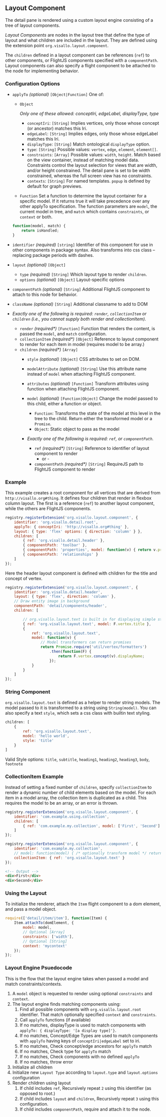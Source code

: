 ## Layout Component

The detail pane is rendered using a custom layout engine consisting of a tree of layout components. 

*Layout Components* are nodes in the layout tree that define the type of layout and what children are included in the layout. They are defined using the extension point `org.visallo.layout.component`.

The `children` defined in a layout component can be references (`ref`) to other components, or FlightJS components specified with a `componentPath`. Layout components can also specify a flight component to be attached to the node for implementing behavior.


### Configuration Options

* `applyTo` _(optional)_ `[Object|Function]` One of:

    * `Object` 

        *Only one of these allowed: conceptIri, edgeLabel, displayType, type*

        * `conceptIri`: `[String]` Implies vertices, only those whose concept (or ancestor) matches this Iri.
        * `edgeLabel`: `[String]` Implies edges, only those whose edgeLabel matches this Iri.
        * `displayType`: `[String]` Match ontological `displayType` option.
        * `type`: `[String]` Possible values: `vertex`, `edge`, `element`, `element[]`.
        * `constraints`: `[Array]` Possible values: `width`, `height`. Match based on the view container, instead of matching model data.
            Constraints control the layout selection for views that are width, and/or height constrained. The detail pane is set to be width constrained, whereas the full screen view has no constraints.
        * `contexts`: `[String]` For named templates. `popup` is defined by default for graph previews.

    * `Function` Set a function to determine the layout container for a specific model. If it returns true it will take precedence over any other applyTo specification. The function parameters are `model`, the current model in tree, and `match` which contains `constraints`, or `context` or both.

    ```js
    function(model, match) {
        return isHandled;
    }
    ```
        
    
* `identifier` _(required)_ `[string]` Identifier of this component for use in other components in package syntax. Also transforms into css class – replacing package periods with dashes.
* `layout` _(optional)_ `[Object]`
    * `type` _(required)_ `[String]` Which layout type to render `children`. 
    * `options` _(optional)_ `[Object]` Layout-specific options
* `componentPath` _(optional)_ `[String]` Additional FlightJS component to attach to this node for behavior.
* `className` _(optional)_ `[String]` Additional classname to add to DOM
* _Exactly one of the following is required: `render`, `collectionItem` or `children` (i.e., you cannot supply both render and collectionItem)._
    * `render` _(required*)_ `[Function]` Function that renders the content, is passed the `model`, and `match` configuration.
    * `collectionItem` _(required*)_ `[Object]` Reference to layout component to render for each item in model (requires model to be array.)
    * `children` _(required*)_ `[Array]`
        * `style` _(optional)_ `[Object]` CSS attributes to set on DOM.
        * `modelAttribute` _(optional)_ `[String]` Use this attribute name instead of `model` when attaching FlightJS component.
        * `attributes` _(optional)_ `[Function]` Transform attributes using function when attaching FlightJS component.
        * `model` _(optional)_ `[Function|Object]` Change the model passed to this child, either a function or object.
        
        	* `Function`: Transforms the state of the model at this level in the tree to the child. Return either the transformed model or a `Promise`.
        	* `Object`: Static object to pass as the model
        	
        * _Exactly one of the following is required: `ref`, or `componentPath`._

            * `ref` _(required*)_ `[String]` Reference to identifier of layout component to render
                - or -
            * `componentPath` _(required*)_ `[String]` RequireJS path to FlightJS component to render

### Example

This example creates a root component for all vertices that are derived from `http://visallo.org#thing`. It defines four children that render in flexbox column layout. The first is a reference (`ref`) to another layout component, while the others are FlightJS components.

```js
registry.registerExtension('org.visallo.layout.component', {
    identifier: 'org.visallo.detail.root',
    applyTo: { conceptIri: 'http://visallo.org#thing' },
    layout: { type: 'flex' options: { direction: 'column' } },
    children: [
        { ref: 'org.visallo.detail.header' },
        { componentPath: 'toolbar' },
        { componentPath: 'properties', model: function(v) { return v.properties; } },
        { componentPath: 'relationships' }
    ]
});
```

Here the header layout component is defined with children for the title and concept of vertex.

```js
registry.registerExtension('org.visallo.layout.component', {
    identifier: 'org.visallo.detail.header',
    layout: { type: 'flex', direction: 'column' },
    // Draw entity image in background
    componentPath: 'detail/components/header',
    children: [

        // org.visallo.layout.text is built in for displaying simple strings
        { ref: 'org.visallo.layout.text', model: F.vertex.title },
        {
            ref: 'org.visallo.layout.text',
            model: function(v) {
                // Model transformers can return promises
                return Promise.require('util/vertex/formatters')
                    .then(function(F) {
                        return F.vertex.concept(v).displayName;
                    });
            }
        }
    ]
});
```

### String Component

`org.visallo.layout.text` is defined as a helper to render string models. The model passed to it is transformed to a string using `String(model)`. You can also specify a text `style`, which sets a css class with builtin text styling.

```js
children: [
    {
        ref: 'org.visallo.layout.text',
        model: 'hello world',
        style: 'title'
    }
]
```

Valid Style options: `title`, `subtitle`, `heading1`, `heading2`, `heading3`, `body`, `footnote`

### CollectionItem Example

Instead of setting a fixed number of `children`, specify `collectionItem` to render a dynamic number of child elements based on the model. For each item in a model array, the collection item is duplicated as a child. This requires the model to be an array, or an error is thrown.

```js
registry.registerExtension('org.visallo.layout.component', {
    identifier: 'com.example.using.collection',
    children: [
        { ref: 'com.example.my.collection', model: ['First', 'Second'] }
    ]
});

registry.registerExtension('org.visallo.layout.component', {
    identifier: 'com.example.my.collection',
    // model: function(model) { /* optionally transform model */ return model; },
    collectionItem: { ref: 'org.visallo.layout.text' }
});
```

```html
<!-- Output -->
<div>First</div>
<div>Second</div>
```

### Using the Layout

To initialize the renderer, attach the `Item` flight component to a dom element, and pass a model object.

```js
require(['detail/item/item'], function(Item) {
    Item.attachTo(domElement, {
        model: model,
        // Optional [Array]
        constraints: ['width'],
        // Optional [String]
        context: 'mycontext'
    });
});
```

### Layout Engine Psuedocode

This is the flow that the layout engine takes when passed a model and match constraints/contexts.

1. A `model` object is requested to render using optional `constraints` and `context`.
2. The layout engine finds matching components using:
    1. Find all possible components with `org.visallo.layout.root` identifier. That match optionally specified `context` and `constraints`.
    2. Call `applyTo` functions (if available)
    3. If no matches, displayType is used to match components with `applyTo: { displayType: '[a display type]'}`.
    4. If no matches, Concept/Edge Types are used to match components with `applyTo` having keys of `conceptIri|edgeLabel` set to iri.
    5. If no matches, Check concept/edge ancestors for `applyTo` match
    6. If no matches, Check type for `applyTo` match
    7. If no matches, Check components with no defined `applyTo`
    8. If no matches, throw error
3. Initialize all children
4. Initialize new `Layout Type` according to `layout.type` and `layout.options` configuration
5. Render children using layout
    1. If child includes `ref`, Recursively repeat `2` using this identifier (as opposed to root.)
    2. If child includes `layout` and `children`, Recursively repeat `3` using this configuration.
    3. If child includes `componentPath`, require and attach it to the node.

